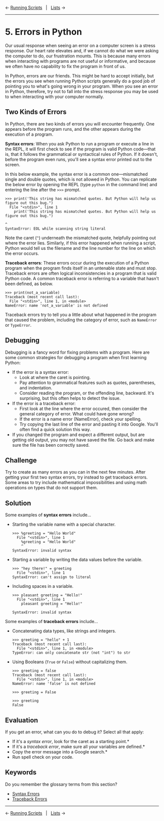 ← [Running Scripts](04-running-scripts.md)&nbsp;&nbsp;&nbsp;|&nbsp;&nbsp;&nbsp;[Lists](06-lists.md) →

---

# 5. Errors in Python

Our usual response when seeing an error on a computer screen is a stress response. Our heart rate elevates and, if we cannot do what we were asking the computer to do, our frustration mounts. This is because many errors when interacting with programs are not useful or informative, and because we often have no capability to fix the program in front of us.

In Python, errors are our friends. This might be hard to accept initially, but the errors you see when running Python scripts generally do a good job of pointing you to what's going wrong in your program. When you see an error in Python, therefore, try not to fall into the stress response you may be used to when interacting with your computer normally.

## Two Kinds of Errors

In Python, there are two kinds of errors you will encounter frequently. One appears before the program runs, and the other appears during the execution of a program.

**Syntax errors**: When you ask Python to run a program or execute a line in the REPL, it will first check to see if the program is valid Python code—that is, that it follows the grammatical or syntactical rules of Python. If it doesn't, before the program even runs, you'll see a syntax error printed out to the screen.

In this below example, the syntax error is a common one—mismatched single and double quotes, which is not allowed in Python. You can replicate the below error by opening the REPL (type `python` in the command line) and entering the line after the `>>>` prompt.

```pycon
>>> print('This string has mismatched quotes. But Python will help us figure out this bug.")
  File "<stdin>", line 1
    print('This string has mismatched quotes. But Python will help us figure out this bug.")
                                                                                           ^
SyntaxError: EOL while scanning string literal
```

Note the caret (`^`) underneath the mismatched quote, helpfully pointing out where the error lies. Similarly, if this error happened when running a script, Python would tell us the filename and the line number for the line on which the error occurs.

**Traceback errors**: These errors occur during the execution of a Python program when the program finds itself in an untenable state and must stop. Traceback errors are often logical inconsistencies in a program that is valid Python code. A common traceback error is referring to a variable that hasn't been defined, as below.

```pycon
>>> print(not_a_variable)
Traceback (most recent call last):
  File "<stdin>", line 1, in <module>
NameError: name 'not_a_variable' is not defined
```

Traceback errors try to tell you a little about what happened in the program that caused the problem, including the category of error, such as `NameError` or `TypeError`.

## Debugging

Debugging is a fancy word for fixing problems with a program. Here are some common strategies for debugging a program when first learning Python:

- If the error is a syntax error:
    - Look at where the caret is pointing.
    - Pay attention to grammatical features such as quotes, parentheses, and indentation.
    - Consider reading the program, or the offending line, backward. It's surprising, but this often helps to detect the issue.
- If the error is a traceback error:
    - First look at the line where the error occured, then consider the general category of error. What could have gone wrong?
    - If the error is a name error (NameError), check your spelling.
    - Try copying the last line of the error and pasting it into Google. You'll often find a quick solution this way.
- If you changed the program and expect a different output, but are getting old output, you may not have saved the file. Go back and make sure the file has been correctly saved.

## Challenge

Try to create as many errors as you can in the next few minutes. After getting your first two syntax errors, try instead to get traceback errors. Some areas to try include mathematical impossibilities and using math operations on types that do not support them.

## Solution

Some examples of **syntax errors** include...

- Starting the variable name with a special character.

    ```pycon
    >>> %greeting = "Hello World"
      File "<stdin>", line 1
        %greeting = "Hello World"
        ^
    SyntaxError: invalid syntax
    ```

- Starting a variable by writing the data values before the variable.

    ```pycon
    >>> "hey there!" = greeting
      File "<stdin>", line 1
    SyntaxError: can't assign to literal
    ```

- Including spaces in a variable.

    ```pycon
    >>> pleasant greeting = "Hello!"
      File "<stdin>", line 1
        pleasant greeting = "Hello!"
                        ^
    SyntaxError: invalid syntax
    ```

Some examples of **traceback errors** include...

- Concatenating data types, like strings and integers.

    ```pycon
    >>> greeting = "hello" + 1
    Traceback (most recent call last):
      File "<stdin>", line 1, in <module>
    TypeError: can only concatenate str (not "int") to str
    ```

- Using Booleans (`True` or `False`) without capitalizing them.

    ```pycon
    >>> greeting = false
    Traceback (most recent call last):
      File "<stdin>", line 1, in <module>
    NameError: name 'false' is not defined

    >>> greeting = False

    >>> greeting
    False
    ```

## Evaluation

If you get an error, what can you do to debug it? Select all that apply:
- If it's a _syntax error_, look for the caret as a starting point.*
- If it's a _traceback error_, make sure all your variables are defined.*
- Copy the error message into a Google search.*
- Run spell check on your code.

## Keywords

Do you remember the glossary terms from this section?

- [Syntax Errors](https://github.com/DHRI-Curriculum/glossary/blob/v2.0/terms/syntax_error.md)
- [Traceback Errors](https://github.com/DHRI-Curriculum/glossary/blob/v2.0/terms/traceback_error.md)

---

← [Running Scripts](04-running-scripts.md)&nbsp;&nbsp;&nbsp;|&nbsp;&nbsp;&nbsp;[Lists](06-lists.md) →